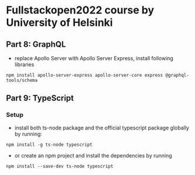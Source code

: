 # Fullstackopen2022 course by University of Helsinki

## Part 8: GraphQL

- replace Apollo Server with Apollo Server Express, install following libraries

```shell
npm install apollo-server-express apollo-server-core express @graphql-tools/schema
```

## Part 9: TypeScript

### Setup

- install both ts-node package and the official typescript package globally by running:

```shell
npm install -g ts-node typescript
```

- or create an npm project and install the dependencies by running

```shell
npm install --save-dev ts-node typescript
```
